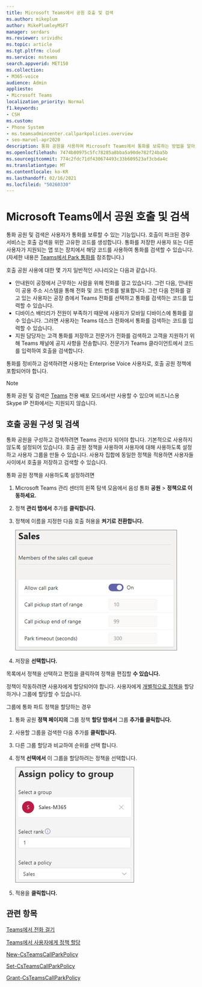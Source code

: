 ```yaml
---
title: Microsoft Teams에서 공원 호출 및 검색
ms.author: mikeplum
author: MikePlumleyMSFT
manager: serdars
ms.reviewer: srividhc
ms.topic: article
ms.tgt.pltfrm: cloud
ms.service: msteams
search.appverid: MET150
ms.collection:
- M365-voice
audience: Admin
appliesto:
- Microsoft Teams
localization_priority: Normal
f1.keywords:
- CSH
ms.custom:
- Phone System
- ms.teamsadmincenter.callparkpolicies.overview
- seo-marvel-apr2020
description: 통화 공원을 사용하여 Microsoft Teams에서 통화를 보류하는 방법을 알아보고 검색합니다.
ms.openlocfilehash: 7474b80975c5fc78285a8bba5a90de782f24ba5b
ms.sourcegitcommit: 774c2fdc71df430674493c33b609523af3cbda4c
ms.translationtype: MT
ms.contentlocale: ko-KR
ms.lasthandoff: 02/16/2021
ms.locfileid: "50260330"
---
```

# <a name="call-park-and-retrieve-in-microsoft-teams"></a>Microsoft Teams에서 공원 호출 및 검색

통화 공원 및 검색은 사용자가 통화를 보류할 수 있는 기능입니다. 호출이 파크된 경우 서비스는 호출 검색을 위한 고유한 코드를 생성합니다. 통화를 저장한 사용자 또는 다른 사용자가 지원되는 앱 또는 장치에서 해당 코드를 사용하여 통화를 검색할 수 있습니다. (자세한 내용은 [Teams에서 Park 통화를](https://support.office.com/article/park-a-call-in-teams-8538c063-d676-4e9a-8045-fc3b7299bb2f) 참조합니다.)

호출 공원 사용에 대한 몇 가지 일반적인 시나리오는 다음과 같습니다.

- 안내원이 공장에서 근무하는 사람을 위해 전화를 걸고 있습니다. 그런 다음, 안내원이 공용 주소 시스템을 통해 전화 및 코드 번호를 발표합니다. 그런 다음 전화를 걸고 있는 사용자는 공장 층에서 Teams 전화를 선택하고 통화를 검색하는 코드를 입력할 수 있습니다.
- 디바이스 배터리가 전원이 부족하기 때문에 사용자가 모바일 디바이스에 통화를 걸 수 있습니다. 그러면 사용자는 Teams 데스크 전화에서 통화를 검색하는 코드를 입력할 수 있습니다.
- 지원 담당자는 고객 통화를 저장하고 전문가가 전화를 검색하고 고객을 지원하기 위해 Teams 채널에 공지 사항을 전송합니다. 전문가가 Teams 클라이언트에서 코드를 입력하여 호출을 검색합니다.

통화를 정비하고 검색하려면 사용자는 Enterprise Voice 사용자로, 호출 공원 정책에 포함되어야 합니다.

> [!NOTE]
> 통화 공원 및 검색은 [Teams](teams-and-skypeforbusiness-coexistence-and-interoperability.md) 전용 배포 모드에서만 사용할 수 있으며 비즈니스용 Skype IP 전화에서는 지원되지 않습니다.

## <a name="configure-call-park-and-retrieve"></a>호출 공원 구성 및 검색

통화 공원을 구성하고 검색하려면 Teams 관리자 되어야 합니다. 기본적으로 사용하지 않도록 설정되어 있습니다. 호출 공원 정책을 사용하여 사용자에 대해 사용하도록 설정하고 사용자 그룹을 만들 수 있습니다. 사용자 집합에 동일한 정책을 적용하면 사용자들 사이에서 호출을 저장하고 검색할 수 있습니다.

통화 공원 정책을 사용하도록 설정하려면

1. Microsoft Teams 관리 센터의 왼쪽 탐색 모음에서 음성 통화 **공원**  >  **정책으로 이동하세요.**
2. 정책 **관리 탭에서** 추가를 **클릭합니다.**
3. 정책에 이름을 지정한 다음 호출 허용을 **켜기로** **전환합니다.**

    ![호출 공원 정책 설정 스크린샷](media/call-park-add-policy.png)

4. 저장을 **선택합니다.**

목록에서 정책을 선택하고 편집을 클릭하여 정책을 편집할 **수 있습니다.**

정책이 작동하려면 사용자에게 할당되어야 합니다. 사용자에게 [개별적으로 정책을](assign-policies.md) 할당하거나 그룹에 할당할 수 있습니다.

그룹에 통화 파트 정책을 할당하는 경우

1. 통화 공원 **정책 페이지의** 그룹 정책 **할당 탭에서** 그룹 **추가를 클릭합니다.**
2. 사용할 그룹을 검색한 다음 추가를 **클릭합니다.**
3. 다른 그룹 할당과 비교하여 순위를 선택 합니다.
4. 정책 **선택에서** 이 그룹을 할당하려는 정책을 선택합니다.

    ![](media/call-park-assign-policy-to-group.png)

5. 적용을 **클릭합니다.**

## <a name="related-topics"></a>관련 항목

[Teams에서 전화 걸기](https://support.office.com/article/park-a-call-in-teams-8538c063-d676-4e9a-8045-fc3b7299bb2f)

[Teams에서 사용자에게 정책 할당](assign-policies.md)

[New-CsTeamsCallParkPolicy](https://docs.microsoft.com/powershell/module/skype/new-csteamscallparkpolicy?view=skype-ps)

[Set-CsTeamsCallParkPolicy](https://docs.microsoft.com/powershell/module/skype/set-csteamscallparkpolicy?view=skype-ps)

[Grant-CsTeamsCallParkPolicy](https://docs.microsoft.com/powershell/module/skype/grant-csteamscallparkpolicy?view=skype-ps)
